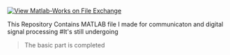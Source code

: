 [![View Matlab-Works on File Exchange](https://www.mathworks.com/matlabcentral/images/matlab-file-exchange.svg)](https://www.mathworks.com/matlabcentral/fileexchange/91405-matlab-works)


This Repository Contains MATLAB file I made for communicaton and digital signal processing 
#It's still undergoing

>The basic part is completed
